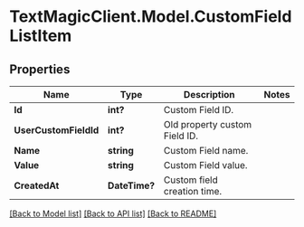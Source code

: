 # TextMagicClient.Model.CustomFieldListItem
## Properties

Name | Type | Description | Notes
------------ | ------------- | ------------- | -------------
**Id** | **int?** | Custom Field ID. | 
**UserCustomFieldId** | **int?** | Old property custom Field ID. | 
**Name** | **string** | Custom Field name. | 
**Value** | **string** | Custom Field value. | 
**CreatedAt** | **DateTime?** | Custom field creation time. | 

[[Back to Model list]](../README.md#documentation-for-models) [[Back to API list]](../README.md#documentation-for-api-endpoints) [[Back to README]](../README.md)

